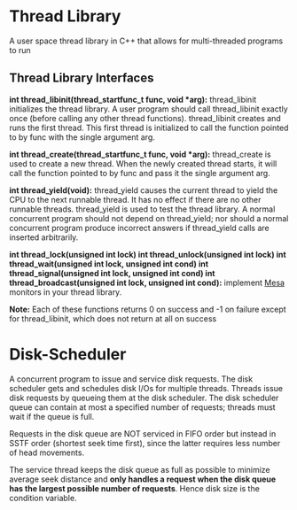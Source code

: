 # Thread Library
A user space thread library in C++ that allows for multi-threaded programs to run

## Thread Library Interfaces ##

__int thread_libinit(thread_startfunc_t func, void *arg):__ thread_libinit initializes the thread library. A user program should call thread_libinit exactly once (before calling any other thread functions). thread_libinit creates and runs the first thread.  This first thread is initialized to call the function pointed to by func with the single argument arg.

__int thread_create(thread_startfunc_t func, void *arg):__ thread_create is used to create a new thread.  When the newly created thread starts, it will call the function pointed to by func and pass it the single argument arg.

__int thread_yield(void):__ thread_yield causes the current thread to yield the CPU to the next runnable thread.  It has no effect if there are no other runnable threads. thread_yield is used to test the thread library.  A normal concurrent program should not depend on thread_yield; nor should a normal concurrent program produce incorrect answers if thread_yield calls are inserted arbitrarily.

__int thread_lock(unsigned int lock)
int thread_unlock(unsigned int lock)
int thread_wait(unsigned int lock, unsigned int cond)
int thread_signal(unsigned int lock, unsigned int cond)
int thread_broadcast(unsigned int lock, unsigned int cond):__ implement [Mesa](https://en.wikipedia.org/wiki/Monitor_(synchronization)) monitors in your thread library.

__Note:__ Each of these functions returns 0 on success and -1 on failure except for thread_libinit, which does not return at all on success

# Disk-Scheduler
A concurrent program to issue and service disk requests. The disk scheduler gets and schedules disk I/Os for multiple threads. Threads issue disk requests by queueing them at the disk scheduler. The disk scheduler queue can contain at most a specified number of requests; threads must wait if the queue is full.

Requests in the disk queue are NOT serviced in FIFO order but instead in SSTF order (shortest seek time first), since the latter requires less number of head movements.

The service thread keeps the disk queue as full as possible to minimize average seek distance and **only handles a request when the disk queue has the largest possible number of requests**. Hence disk size is the condition variable.
